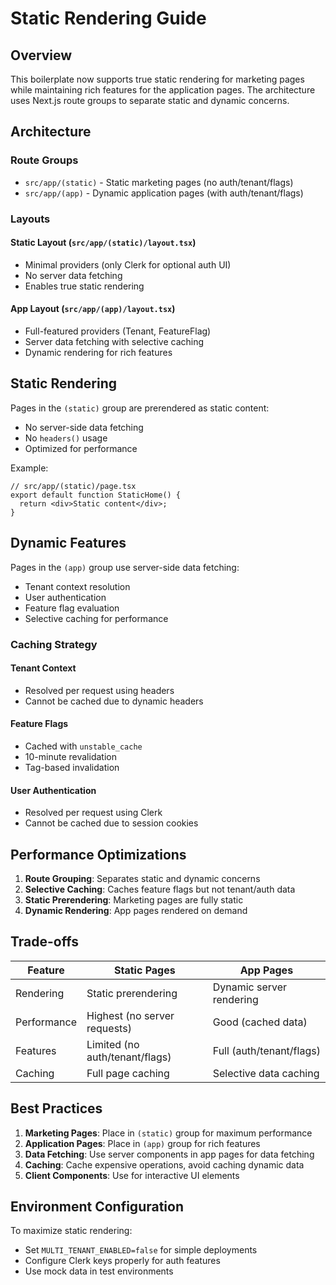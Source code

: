 # Static Rendering Guide

## Overview

This boilerplate now supports true static rendering for marketing pages while maintaining rich features for the application pages. The architecture uses Next.js route groups to separate static and dynamic concerns.

## Architecture

### Route Groups

- `src/app/(static)` - Static marketing pages (no auth/tenant/flags)
- `src/app/(app)` - Dynamic application pages (with auth/tenant/flags)

### Layouts

#### Static Layout (`src/app/(static)/layout.tsx`)

- Minimal providers (only Clerk for optional auth UI)
- No server data fetching
- Enables true static rendering

#### App Layout (`src/app/(app)/layout.tsx`)

- Full-featured providers (Tenant, FeatureFlag)
- Server data fetching with selective caching
- Dynamic rendering for rich features

## Static Rendering

Pages in the `(static)` group are prerendered as static content:

- No server-side data fetching
- No `headers()` usage
- Optimized for performance

Example:

```tsx
// src/app/(static)/page.tsx
export default function StaticHome() {
  return <div>Static content</div>;
}
```

## Dynamic Features

Pages in the `(app)` group use server-side data fetching:

- Tenant context resolution
- User authentication
- Feature flag evaluation
- Selective caching for performance

### Caching Strategy

#### Tenant Context

- Resolved per request using headers
- Cannot be cached due to dynamic headers

#### Feature Flags

- Cached with `unstable_cache`
- 10-minute revalidation
- Tag-based invalidation

#### User Authentication

- Resolved per request using Clerk
- Cannot be cached due to session cookies

## Performance Optimizations

1. **Route Grouping**: Separates static and dynamic concerns
2. **Selective Caching**: Caches feature flags but not tenant/auth data
3. **Static Prerendering**: Marketing pages are fully static
4. **Dynamic Rendering**: App pages rendered on demand

## Trade-offs

| Feature     | Static Pages                   | App Pages                |
| ----------- | ------------------------------ | ------------------------ |
| Rendering   | Static prerendering            | Dynamic server rendering |
| Performance | Highest (no server requests)   | Good (cached data)       |
| Features    | Limited (no auth/tenant/flags) | Full (auth/tenant/flags) |
| Caching     | Full page caching              | Selective data caching   |

## Best Practices

1. **Marketing Pages**: Place in `(static)` group for maximum performance
2. **Application Pages**: Place in `(app)` group for rich features
3. **Data Fetching**: Use server components in app pages for data fetching
4. **Caching**: Cache expensive operations, avoid caching dynamic data
5. **Client Components**: Use for interactive UI elements

## Environment Configuration

To maximize static rendering:

- Set `MULTI_TENANT_ENABLED=false` for simple deployments
- Configure Clerk keys properly for auth features
- Use mock data in test environments
